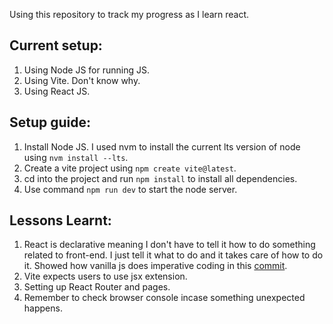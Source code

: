 Using this repository to track my progress as I learn react.

## Current setup:
1. Using Node JS for running JS.
2. Using Vite. Don't know why.
3. Using React JS.

## Setup guide:
1. Install Node JS. I used nvm to install the current lts version of node using `nvm install --lts`.
2. Create a vite project using `npm create vite@latest`.
3. cd into the project and run `npm install` to install all dependencies.
4. Use command `npm run dev` to start the node server.

## Lessons Learnt:
1. React is declarative meaning I don't have to tell it how to do something related to front-end. I just tell it what to do and it takes care of how to do it. Showed how vanilla js does imperative coding in this [commit](https://github.com/surya-441/first-react/commit/abed42166ceff5ecbc829f50183ef9a7896a6426).
2. Vite expects users to use jsx extension.
3. Setting up React Router and pages.
4. Remember to check browser console incase something unexpected happens.
